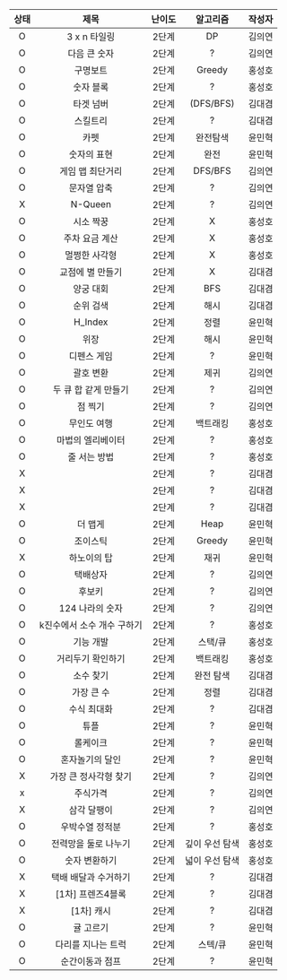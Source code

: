 |상태|제목|난이도|알고리즘|작성자  
|:---:|:---:|:---:|:---:|:---:|  
|O|3 x n 타일링|2단계|DP|김의연  
|O|다음 큰 숫자|2단계|?|김의연  
|O|구명보트|2단계|Greedy|홍성호
|O|숫자 블록|2단계|?|홍성호  
|O|타겟 넘버|2단계|(DFS/BFS)|김대겸
|O|스킬트리|2단계|?|김대겸  
|O|카펫|2단계|완전탐색|윤민혁
|O|숫자의 표현|2단계|완전|윤민혁
|O|게임 맵 최단거리|2단계|DFS/BFS|김의연  
|O|문자열 압축|2단계|?|김의연  
|X|N-Queen|2단계|?|김의연  
|O|시소 짝꿍|2단계|X|홍성호
|O|주차 요금 계산|2단계|X|홍성호
|O|멀쩡한 사각형|2단계|X|홍성호
|O|교점에 별 만들기|2단계|X|김대겸
|O|양궁 대회|2단계|BFS|김대겸  
|O|순위 검색|2단계|해시|김대겸  
|O|H_Index|2단계|정렬|윤민혁
|O|위장|2단계|해시|윤민혁
|O|디펜스 게임|2단계|?|윤민혁
|O|괄호 변환|2단계|제귀|김의연  
|O|두 큐 합 같게 만들기|2단계|?|김의연  
|O|점 찍기|2단계|?|김의연  
|O|무인도 여행|2단계|백트래킹|홍성호
|O|마법의 엘리베이터|2단계|?|홍성호
|O|줄 서는 방법|2단계|?|홍성호
|X| |2단계|?|김대겸
|X| |2단계|?|김대겸  
|X| |2단계|?|김대겸  
|O|더 맵게|2단계|Heap|윤민혁
|O|조이스틱|2단계|Greedy|윤민혁
|X|하노이의 탑|2단계|재귀|윤민혁
|O|택배상자|2단계|?|김의연  
|O|후보키|2단계|?|김의연  
|O|124 나라의 숫자|2단계|?|김의연  
|O|k진수에서 소수 개수 구하기|2단계|?|홍성호
|O|기능 개발|2단계|스택/큐|홍성호
|O|거리두기 확인하기|2단계|백트래킹|홍성호
|O|소수 찾기|2단계|완전 탐색|김대겸
|O|가장 큰 수|2단계|정렬|김대겸  
|O|수식 최대화|2단계|?|김대겸  
|O|튜플|2단계|?|윤민혁
|O|롤케이크|2단계|?|윤민혁
|O|혼자놀기의 달인|2단계|?|윤민혁
|X|가장 큰 정사각형 찾기|2단계|?|김의연  
|x|주식가격|2단계|?|김의연  
|X|삼각 달팽이|2단계|?|김의연  
|O|우박수열 정적분|2단계|?|홍성호
|O|전력망을 둘로 나누기|2단계|깊이 우선 탐색|홍성호
|O|숫자 변환하기|2단계|넓이 우선 탐색|홍성호
|X|택배 배달과 수거하기|2단계|?|김대겸
|X|[1차] 프렌즈4블록|2단계|?|김대겸  
|X|[1차] 캐시|2단계|?|김대겸  
|O|귤 고르기|2단계|?|윤민혁
|O|다리를 지나는 트럭|2단계|스텍/큐|윤민혁
|O|순간이동과 점프|2단계|?|윤민혁
